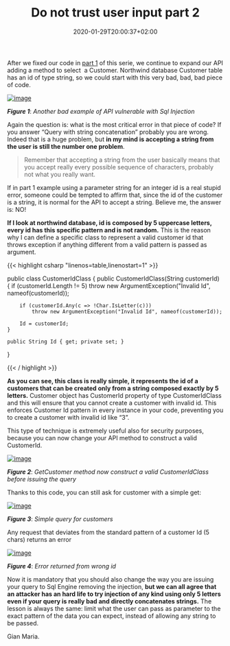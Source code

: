 ﻿---
title: "Do not trust user input part 2"
description: ""
date: 2020-01-29T20:00:37+02:00
draft: false
tags: [Security]
categories: [security]
---
After we fixed our code in [part 1](http://www.codewrecks.com/blog/index.php/2020/01/28/do-not-trust-user-input-enforce-whitelists-narrow-allowable-input/) of this serie, we continue to expand our API adding a method to select  a Customer. Northwind database Customer table has an id of type string, so we could start with this very bad, bad, bad piece of code.

[![image](https://www.codewrecks.com/blog/wp-content/uploads/2020/01/image_thumb-11.png "image")](https://www.codewrecks.com/blog/wp-content/uploads/2020/01/image-11.png)

 ***Figure 1***: *Another bad example of API vulnerable with Sql Injection*

Again the question is: what is the most critical error in that piece of code? If you answer “Query with string concatenation” probably you are wrong. Indeed that is a huge problem, but  **in my mind is accepting a string from the user is still the number one problem**.

> Remember that accepting a string from the user basically means that you accept really every possible sequence of characters, probably not what you really want.

If in part 1 example using a parameter string for an integer id is a real stupid error, someone could be tempted to affirm that, since the id of the customer is a string, it is normal for the API to accept a string. Believe me, the answer is: NO!

 **If I look at northwind database, id is composed by 5 uppercase letters, every id has this specific pattern and is not random.** This is the reason why I can define a specific class to represent a valid customer id that throws exception if anything different from a valid pattern is passed as argument.

{{< highlight csharp "linenos=table,linenostart=1" >}}


public class CustomerIdClass
{
    public CustomerIdClass(String customerId)
    {
        if (customerId.Length != 5)
            throw new ArgumentException("Invalid Id", nameof(customerId));

        if (customerId.Any(c => !Char.IsLetter(c)))
            throw new ArgumentException("Invalid Id", nameof(customerId));

        Id = customerId;
    }

    public String Id { get; private set; }
}

{{< / highlight >}}

 **As you can see, this class is really simple, it represents the id of a customers that can be created only from a string composed exactly by 5 letters.** Customer object has CustomerId property of type CustomerIdClass and this will ensure that you cannot create a customer with invalid id. This enforces Customer Id pattern in every instance in your code, preventing you to create a customer with invalid id like “3”.

This type of technique is extremely useful also for security purposes, because you can now change your API method to construct a valid CustomerId.

[![image](https://www.codewrecks.com/blog/wp-content/uploads/2020/01/image_thumb-22.png "image")](https://www.codewrecks.com/blog/wp-content/uploads/2020/01/image-22.png)

 ***Figure 2***: *GetCustomer method now construct a valid CustomerIdClass before issuing the query*

Thanks to this code, you can still ask for customer with a simple get:

[![image](https://www.codewrecks.com/blog/wp-content/uploads/2020/01/image_thumb-23.png "image")](https://www.codewrecks.com/blog/wp-content/uploads/2020/01/image-23.png)

 ***Figure 3***: *Simple query for customers*

Any request that deviates from the standard pattern of a customer Id (5 chars) returns an error

[![image](https://www.codewrecks.com/blog/wp-content/uploads/2020/01/image_thumb-24.png "image")](https://www.codewrecks.com/blog/wp-content/uploads/2020/01/image-24.png)

 ***Figure 4***: *Error returned from wrong id*

Now it is mandatory that you should also change the way you are issuing your query to Sql Engine removing the injection,  **but we can all agree that an attacker has an hard life to try injection of any kind using only 5 letters even if your query is really bad and directly concatenates strings.** The lesson is always the same: limit what the user can pass as parameter to the exact pattern of the data you can expect, instead of allowing any string to be passed.

Gian Maria.
